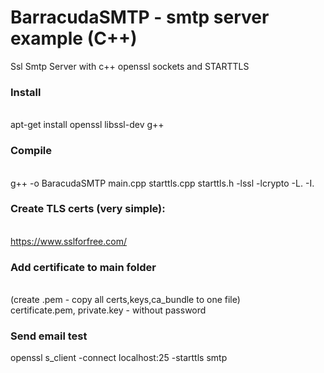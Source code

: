 # BarracudaSMTP - smtp server example (C++)
Ssl Smtp Server with c++ openssl sockets and STARTTLS

### Install
<br> apt-get install openssl libssl-dev g++
<br>
### Compile
<br> g++ -o BaracudaSMTP main.cpp starttls.cpp starttls.h -lssl -lcrypto -L. -I.
<br>
### Create TLS certs (very simple): 
<br> https://www.sslforfree.com/
<br>
### Add certificate to main folder 
<br> (create .pem - copy all certs,keys,ca_bundle to one file)
<br> certificate.pem, private.key - without password

### Send email test
openssl s_client -connect localhost:25 -starttls smtp



